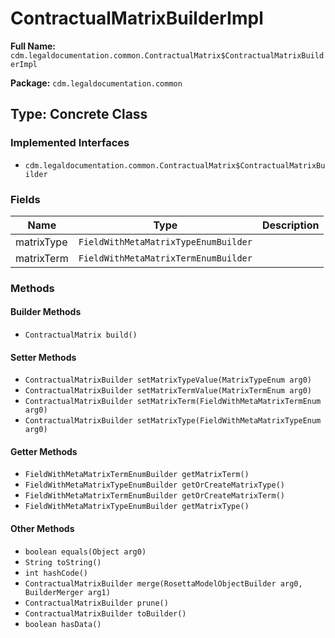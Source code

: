 # ContractualMatrixBuilderImpl

**Full Name:** `cdm.legaldocumentation.common.ContractualMatrix$ContractualMatrixBuilderImpl`

**Package:** `cdm.legaldocumentation.common`

## Type: Concrete Class

### Implemented Interfaces

- `cdm.legaldocumentation.common.ContractualMatrix$ContractualMatrixBuilder`

### Fields

| Name | Type | Description |
|------|------|-------------|
| matrixType | `FieldWithMetaMatrixTypeEnumBuilder` |  |
| matrixTerm | `FieldWithMetaMatrixTermEnumBuilder` |  |

### Methods

#### Builder Methods

- `ContractualMatrix build()`

#### Setter Methods

- `ContractualMatrixBuilder setMatrixTypeValue(MatrixTypeEnum arg0)`
- `ContractualMatrixBuilder setMatrixTermValue(MatrixTermEnum arg0)`
- `ContractualMatrixBuilder setMatrixTerm(FieldWithMetaMatrixTermEnum arg0)`
- `ContractualMatrixBuilder setMatrixType(FieldWithMetaMatrixTypeEnum arg0)`

#### Getter Methods

- `FieldWithMetaMatrixTermEnumBuilder getMatrixTerm()`
- `FieldWithMetaMatrixTypeEnumBuilder getOrCreateMatrixType()`
- `FieldWithMetaMatrixTermEnumBuilder getOrCreateMatrixTerm()`
- `FieldWithMetaMatrixTypeEnumBuilder getMatrixType()`

#### Other Methods

- `boolean equals(Object arg0)`
- `String toString()`
- `int hashCode()`
- `ContractualMatrixBuilder merge(RosettaModelObjectBuilder arg0, BuilderMerger arg1)`
- `ContractualMatrixBuilder prune()`
- `ContractualMatrixBuilder toBuilder()`
- `boolean hasData()`

